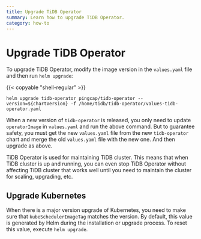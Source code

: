 ```yaml
---
title: Upgrade TiDB Operator
summary: Learn how to upgrade TiDB Operator.
category: how-to
---
```


# Upgrade TiDB Operator

To upgrade TiDB Operator, modify the image version in the `values.yaml` file and then run `helm upgrade`:

{{< copyable "shell-regular" >}}

```shell
helm upgrade tidb-operator pingcap/tidb-operator --version=${chartVersion} -f /home/tidb/tidb-operator/values-tidb-operator.yaml
```

When a new version of `tidb-operator` is released, you only need to update `operatorImage` in `values.yaml` and run the above command. But to guarantee safety, you must get the new `values.yaml` file from the new `tidb-operator` chart and merge the old `values.yaml` file with the new one. And then upgrade as above.

TiDB Operator is used for maintaining TiDB cluster. This means that when TiDB cluster is up and running, you can even stop TiDB Operator without affecting TiDB cluster that works well until you need to maintain the cluster for scaling, upgrading, etc.

## Upgrade Kubernetes

When there is a major version upgrade of Kubernetes, you need to make sure that `kubeSchedulerImageTag` matches the version. By default, this value is generated by Helm during the installation or upgrade process. To reset this value, execute `helm upgrade`.
